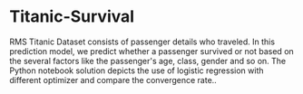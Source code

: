 # Titanic-Survival
RMS Titanic Dataset consists of passenger details who traveled. In this prediction model, we predict whether a passenger survived or not based on the several factors like the passenger's age, class, gender and so on. The Python notebook solution depicts the use of logistic regression with different optimizer and compare the convergence rate.. 
